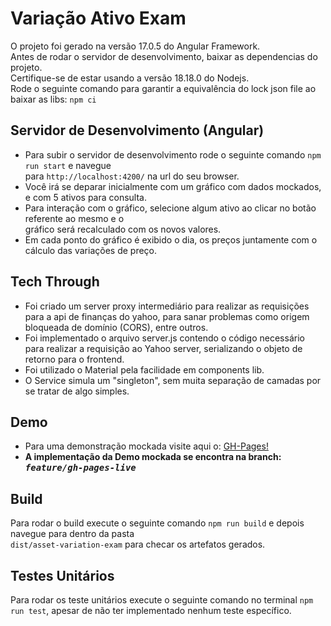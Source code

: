 # Variação Ativo Exam

O projeto foi gerado na versão 17.0.5 do Angular Framework.<br/>
Antes de rodar o servidor de desenvolvimento, baixar as dependencias do projeto.<br/>
Certifique-se de estar usando a versão 18.18.0 do Nodejs.<br/>
Rode o seguinte comando para garantir a equivalência do lock json file ao baixar as libs: `npm ci`

## Servidor de Desenvolvimento (Angular)

+ Para subir o servidor de desenvolvimento rode o seguinte comando `npm run start` e navegue <br> para `http://localhost:4200/` na url do seu browser.<br>
+ Você irá se deparar inicialmente com um gráfico com dados mockados, e com 5 ativos para consulta. <br>
+ Para interação com o gráfico, selecione algum ativo ao clicar no botão referente ao mesmo e o <br >gráfico será recalculado com os novos valores.<br>
+ Em cada ponto do gráfico é exibido o dia, os preços juntamente com o cálculo das variações de preço.

## Tech Through 

+ Foi criado um server proxy intermediário para realizar as requisições para a api de finanças do yahoo, para sanar problemas como origem
bloqueada de domínio (CORS), entre outros. <br>
+ Foi implementado o arquivo server.js contendo o código necessário para realizar a requisição ao Yahoo server, serializando o objeto de retorno 
para o frontend. <br>
+ Foi utilizado o Material pela facilidade em components lib. <br>
+ O Service simula um "singleton", sem muita separação de camadas por se tratar de algo simples.

## Demo

+ Para uma demonstração mockada visite aqui o: <a href="https://perolanegra.github.io/asset-variation-exam/">GH-Pages!<a> <br>
+ <strong>A implementação da Demo mockada se encontra na branch: <kbd>*feature/gh-pages-live*</kbd></strong>

## Build

Para rodar o build execute o seguinte comando `npm run build` e depois navegue para dentro da pasta <br/> `dist/asset-variation-exam` para checar os artefatos gerados.

## Testes Unitários

Para rodar os teste unitários execute o seguinte comando no terminal `npm run test`, apesar de não ter implementado nenhum teste específico.
